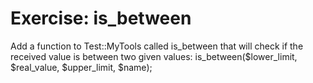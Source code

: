 # Exercise: is_between

Add a function to Test::MyTools called is_between that will check if
the received value is between two given values:
is_between($lower_limit, $real_value, $upper_limit, $name);



